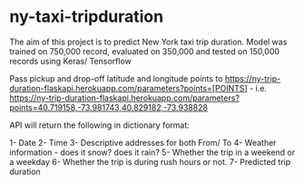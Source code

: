 # ny-taxi-tripduration

The aim of this project is to predict New York taxi trip duration. Model was trained on 750,000 record, evaluated on 350,000 and tested on 150,000 records using Keras/ Tensorflow

Pass pickup and drop-off latitude and longitude points to https://ny-trip-duration-flaskapi.herokuapp.com/parameters?points=[POINTS] - i.e. https://ny-trip-duration-flaskapi.herokuapp.com/parameters?points=40.719158,-73.981743,40.829182,-73.938828

API will return the following in dictionary format:

1- Date 
2- Time 
3- Descriptive addresses for both From/ To 
4- Weather information - does it snow? does it rain? 
5- Whether the trip in a weekend or a weekday 
6- Whether the trip is during rush hours or not. 
7- Predicted trip duration

